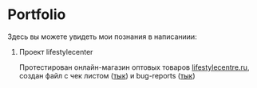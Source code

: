 # Portfolio
Здесь вы можете увидеть мои познания в написаниии:
1) Проект lifestylecenter
  
   Протестирован онлайн-магазин оптовых товаров [lifestylecentre.ru](https://lifestylecentre.ru), создан файл c чек листом ([тык](https://docs.google.com/spreadsheets/d/1Qd47NPHtqcaADLlAuzdupbewHJJtStFMDuAUAugxCfU/edit?usp=sharing)) и bug-reports ([тык](https://docs.google.com/document/d/1fzTqwXUh1fK6q_Y-pEqsR0hbyo7dVNfkZOZ3SWcQtC0/edit?usp=sharing))


